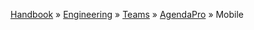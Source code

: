 [Handbook](/readme.md) » [Engineering](/engineering/readme.md) » [Teams](/engineering/teams/readme.md) » [AgendaPro](/engineering/teams/agendapro/readme.md) » Mobile